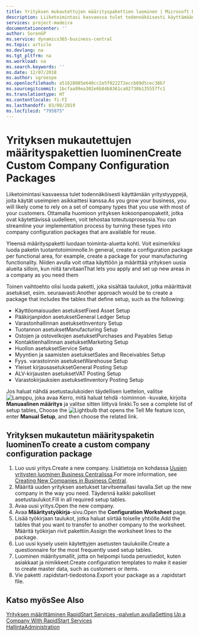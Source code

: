 ```yaml
---
title: Yrityksen mukautettujen määrityspakettien luominen | Microsoft Docs
description: Liiketoimintasi kasvaessa tulet todennäköisesti käyttämään yritystyyppejä, joita käytät useimpien asikkaittesi kanssa. Ottamalla huomioon yrityksen kokoonpanopaketit, jotka ovat käytettävissä uudelleen, voit tehostaa toteutusprosessia.
services: project-madeira
documentationcenter: ''
author: SorenGP
ms.service: dynamics365-business-central
ms.topic: article
ms.devlang: na
ms.tgt_pltfrm: na
ms.workload: na
ms.search.keywords: ''
ms.date: 12/07/2018
ms.author: sgroespe
ms.openlocfilehash: a51628085e640cc2e5f022272eccb89d5cec38b7
ms.sourcegitcommit: 1bcfaa99ea302e6b84b8361ca02730b135557fc1
ms.translationtype: HT
ms.contentlocale: fi-FI
ms.lasthandoff: 03/08/2019
ms.locfileid: "795875"
---
```

# <a name="create-custom-company-configuration-packages"></a><span data-ttu-id="cf94d-104">Yrityksen mukautettujen määrityspakettien luominen</span><span class="sxs-lookup"><span data-stu-id="cf94d-104">Create Custom Company Configuration Packages</span></span>
<span data-ttu-id="cf94d-105">Liiketoimintasi kasvaessa tulet todennäköisesti käyttämään yritystyyppejä, joita käytät useimpien asikkaittesi kanssa.</span><span class="sxs-lookup"><span data-stu-id="cf94d-105">As you grow your business, you will likely come to rely on a set of company types that you use with most of your customers.</span></span> <span data-ttu-id="cf94d-106">Ottamalla huomioon yrityksen kokoonpanopaketit, jotka ovat käytettävissä uudelleen, voit tehostaa toteutusprosessia.</span><span class="sxs-lookup"><span data-stu-id="cf94d-106">You can streamline your implementation process by turning these types into company configuration packages that are available for reuse.</span></span>  

<span data-ttu-id="cf94d-107">Yleensä määrityspaketti luodaan toiminta-aluetta kohti. Voit esimerkiksi luoda paketin tuotantotoiminnolle.</span><span class="sxs-lookup"><span data-stu-id="cf94d-107">In general, create a configuration package per functional area, for example, create a package for your manufacturing functionality.</span></span> <span data-ttu-id="cf94d-108">Niiden avulla voit ottaa käyttöön ja määrittää yrityksen uusia alueita silloin, kun niitä tarvitaan</span><span class="sxs-lookup"><span data-stu-id="cf94d-108">That lets you apply and set up new areas in a company as you need them</span></span>  

<span data-ttu-id="cf94d-109">Toinen vaihtoehto olisi luoda paketti, joka sisältää taulukot, jotka määrittävät asetukset, esim. seuraavasti:</span><span class="sxs-lookup"><span data-stu-id="cf94d-109">Another approach would be to create a package that includes the tables that define setup, such as the following:</span></span>  

-   <span data-ttu-id="cf94d-110">Käyttöomaisuuden asetukset</span><span class="sxs-lookup"><span data-stu-id="cf94d-110">Fixed Asset Setup</span></span>  
-   <span data-ttu-id="cf94d-111">Pääkirjanpidon asetukset</span><span class="sxs-lookup"><span data-stu-id="cf94d-111">General Ledger Setup</span></span>  
-   <span data-ttu-id="cf94d-112">Varastonhallinnan asetukset</span><span class="sxs-lookup"><span data-stu-id="cf94d-112">Inventory Setup</span></span>  
-   <span data-ttu-id="cf94d-113">Tuotannon asetukset</span><span class="sxs-lookup"><span data-stu-id="cf94d-113">Manufacturing Setup</span></span>  
-   <span data-ttu-id="cf94d-114">Ostojen ja ostovelkojen asetukset</span><span class="sxs-lookup"><span data-stu-id="cf94d-114">Purchases and Payables Setup</span></span>  
-   <span data-ttu-id="cf94d-115">Kontaktienhallinnan asetukset</span><span class="sxs-lookup"><span data-stu-id="cf94d-115">Marketing Setup</span></span>  
-   <span data-ttu-id="cf94d-116">Huollon asetukset</span><span class="sxs-lookup"><span data-stu-id="cf94d-116">Service Setup</span></span>  
-   <span data-ttu-id="cf94d-117">Myyntien ja saamisten asetukset</span><span class="sxs-lookup"><span data-stu-id="cf94d-117">Sales and Receivables Setup</span></span>  
-   <span data-ttu-id="cf94d-118">Fyys. varastoinnin asetukset</span><span class="sxs-lookup"><span data-stu-id="cf94d-118">Warehouse Setup</span></span>  
-   <span data-ttu-id="cf94d-119">Yleiset kirjausasetukset</span><span class="sxs-lookup"><span data-stu-id="cf94d-119">General Posting Setup</span></span>  
-   <span data-ttu-id="cf94d-120">ALV-kirjausten asetukset</span><span class="sxs-lookup"><span data-stu-id="cf94d-120">VAT Posting Setup</span></span>  
-   <span data-ttu-id="cf94d-121">Varastokirjauksien asetukset</span><span class="sxs-lookup"><span data-stu-id="cf94d-121">Inventory Posting Setup</span></span>  

<span data-ttu-id="cf94d-122">Jos haluat nähdä asetustaulukoiden täydellisen luettelon, valitse ![Lamppu, joka avaa Kerro, mitä haluat tehdä -toiminnon](media/ui-search/search_small.png "Kerro, mitä haluat tehdä") -kuvake, kirjoita **Manuaalinen määritys** ja valitse sitten liittyvä linkki.</span><span class="sxs-lookup"><span data-stu-id="cf94d-122">To see a complete list of setup tables, Choose the ![Lightbulb that opens the Tell Me feature](media/ui-search/search_small.png "Tell me what you want to do") icon, enter **Manual Setup**, and then choose the related link.</span></span>  

## <a name="to-create-a-custom-company-configuration-package"></a><span data-ttu-id="cf94d-123">Yrityksen mukautetun määrityspaketin luominen</span><span class="sxs-lookup"><span data-stu-id="cf94d-123">To create a custom company configuration package</span></span>  
1.  <span data-ttu-id="cf94d-124">Luo uusi yritys.</span><span class="sxs-lookup"><span data-stu-id="cf94d-124">Create a new company.</span></span> <span data-ttu-id="cf94d-125">Lisätietoja on kohdassa [Uusien yritysten luominen Business Centralissa](about-new-company.md).</span><span class="sxs-lookup"><span data-stu-id="cf94d-125">For more information, see [Creating New Companies in Business Central](about-new-company.md).</span></span>  
3.  <span data-ttu-id="cf94d-126">Määritä uuden yrityksen asetukset tarvitsemallasi tavalla.</span><span class="sxs-lookup"><span data-stu-id="cf94d-126">Set up the new company in the way you need.</span></span> <span data-ttu-id="cf94d-127">Täydennä kaikki pakolliset asetustaulukot.</span><span class="sxs-lookup"><span data-stu-id="cf94d-127">Fill in all required setup tables.</span></span>  
4.  <span data-ttu-id="cf94d-128">Avaa uusi yritys.</span><span class="sxs-lookup"><span data-stu-id="cf94d-128">Open the new company.</span></span>
5. <span data-ttu-id="cf94d-129">Avaa **Määritystyökirja**-sivu.</span><span class="sxs-lookup"><span data-stu-id="cf94d-129">Open the **Configuration Worksheet** page.</span></span>  
6.  <span data-ttu-id="cf94d-130">Lisää työkirjaan taulukot, jotka haluat siirtää toiselle yhtiölle.</span><span class="sxs-lookup"><span data-stu-id="cf94d-130">Add the tables that you want to transfer to another company to the worksheet.</span></span> <span data-ttu-id="cf94d-131">Määritä työkirjan rivit pakettiin.</span><span class="sxs-lookup"><span data-stu-id="cf94d-131">Assign the worksheet lines to the package.</span></span>  
7.  <span data-ttu-id="cf94d-132">Luo uusi kysely usein käytettyjen asetusten taulukoille.</span><span class="sxs-lookup"><span data-stu-id="cf94d-132">Create a questionnaire for the most frequently used setup tables.</span></span>  
8.  <span data-ttu-id="cf94d-133">Luominen määritysmallit, jotta on helpompi luoda perustiedot, kuten asiakkaat ja nimikkeet.</span><span class="sxs-lookup"><span data-stu-id="cf94d-133">Create configuration templates to make it easier to create master data, such as customers or items.</span></span>  
9.  <span data-ttu-id="cf94d-134">Vie paketti .rapidstart-tiedostona.</span><span class="sxs-lookup"><span data-stu-id="cf94d-134">Export your package as a .rapidstart file.</span></span>  

## <a name="see-also"></a><span data-ttu-id="cf94d-135">Katso myös</span><span class="sxs-lookup"><span data-stu-id="cf94d-135">See Also</span></span>  
[<span data-ttu-id="cf94d-136">Yrityksen määrittäminen RapidStart Services -palvelun avulla</span><span class="sxs-lookup"><span data-stu-id="cf94d-136">Setting Up a Company With RapidStart Services</span></span>](admin-set-up-a-company-with-rapidstart.md)  
[<span data-ttu-id="cf94d-137">Hallinta</span><span class="sxs-lookup"><span data-stu-id="cf94d-137">Administration</span></span>](admin-setup-and-administration.md)
